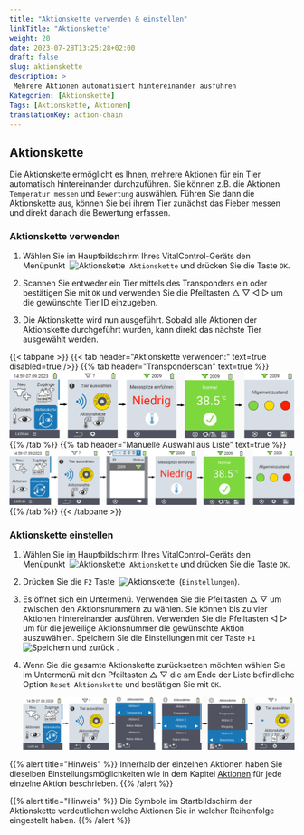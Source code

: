 ```yaml
---
title: "Aktionskette verwenden & einstellen"
linkTitle: "Aktionskette"
weight: 20
date: 2023-07-28T13:25:28+02:00
draft: false
slug: aktionskette
description: >
 Mehrere Aktionen automatisiert hintereinander ausführen
Kategorien: [Aktionskette]
Tags: [Aktionskette, Aktionen]
translationKey: action-chain
---
```

## Aktionskette

Die Aktionskette ermöglicht es Ihnen, mehrere Aktionen für ein Tier automatisch hintereinander durchzuführen. Sie können z.B. die Aktionen `Temperatur messen` und `Bewertung` auswählen. Führen Sie dann die Aktionskette aus, können Sie bei ihrem Tier zunächst das Fieber messen und direkt danach die Bewertung erfassen.

### Aktionskette verwenden

1. Wählen Sie im Hauptbildschirm Ihres VitalControl-Geräts den Menüpunkt &nbsp;<img src="/icons/actions/action-chain.svg" width="40" align="bottom" alt="Aktionskette" />&nbsp; `Aktionskette` und drücken Sie die Taste `OK`.

2. Scannen Sie entweder ein Tier mittels des Transponders ein oder bestätigen Sie mit `OK` und verwenden Sie die Pfeiltasten △ ▽ ◁ ▷ um die gewünschte Tier ID einzugeben.

3. Die Aktionskette wird nun ausgeführt. Sobald alle Aktionen der Aktionskette durchgeführt wurden, kann direkt das nächste Tier ausgewählt werden.

{{< tabpane >}}
{{< tab header="Aktionskette verwenden:" text=true disabled=true />}}
{{% tab header="Transponderscan" text=true %}}
 ![VitalControl: Menüfolge Aktionskette](bilder/aktionskette-transponderscan.png "Aktionskette")
{{% /tab %}}
{{% tab header="Manuelle Auswahl aus Liste" text=true %}}
 ![VitalControl: Menüfolge Aktionskette](bilder/aktionskette.png "Aktionskette")
{{% /tab %}}
{{< /tabpane >}}


### Aktionskette einstellen

1. Wählen Sie im Hauptbildschirm Ihres VitalControl-Geräts den Menüpunkt &nbsp;<img src="/icons/actions/action-chain.svg" width="40" align="bottom" alt="Aktionskette" />&nbsp; `Aktionskette` und drücken Sie die Taste `OK`.

2. Drücken Sie die `F2` Taste  &nbsp;<img src="/icons/gear.svg" width="25" align="bottom" alt="Aktionskette" />&nbsp; (`Einstellungen`).

3. Es öffnet sich ein Untermenü. Verwenden Sie die Pfeiltasten △ ▽ um zwischen den Aktionsnummern zu wählen. Sie können bis zu vier Aktionen hintereinander ausführen. Verwenden Sie die Pfeiltasten ◁ ▷ um für die jeweilige Aktionsnummer die gewünschte Aktion auszuwählen. Speichern Sie die Einstellungen mit der Taste `F1` <img src="/icons/save-return.svg" width="25" align="bottom" alt="Speichern und zurück" /> .

4. Wenn Sie die gesamte Aktionskette zurücksetzen möchten wählen Sie im Untermenü mit den Pfeiltasten △ ▽ die am Ende der Liste befindliche Option `Reset Aktionskette` und bestätigen Sie mit `OK`.

    ![VitalControl: Menüfolge Aktionskette](bilder/aktionsketteeinstellen.png "Aktionskette einstellen")

{{% alert title="Hinweis" %}}
Innerhalb der einzelnen Aktionen haben Sie dieselben Einstellungsmöglichkeiten wie in dem Kapitel [Aktionen](../aktionen) für jede einzelne Aktion beschrieben.
{{% /alert %}}

{{% alert title="Hinweis" %}}
Die Symbole im Startbildschirm der Aktionskette verdeutlichen welche Aktionen Sie in welcher Reihenfolge eingestellt haben.
{{% /alert %}}